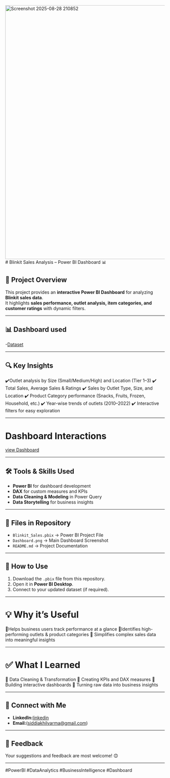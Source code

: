 <img width="1419" height="802" alt="Screenshot 2025-08-28 210852" src="https://github.com/user-attachments/assets/a91bbb44-7b7d-40a9-8d93-6182504e05c9" />
# Blinkit Sales Analysis – Power BI Dashboard 📊

## 📌 Project Overview  
This project provides an **interactive Power BI Dashboard** for analyzing **Blinkit sales data**.  
It highlights **sales performance, outlet analysis, item categories, and customer ratings** with dynamic filters.

---

## 📊 Dashboard used  
-<a href="https://github.com/Akhilvarma377/Data-Analysis-Dashboard/blob/main/BlinkIT%20Grocery%20Data.csv">Dataset</a>

---

## 🔍 Key Insights
 ✔️Outlet analysis by Size (Small/Medium/High) and Location (Tier 1–3)
 ✔️ Total Sales, Average Sales & Ratings
 ✔️ Sales by Outlet Type, Size, and Location
 ✔️ Product Category performance (Snacks, Fruits, Frozen, Household, etc.)
 ✔️ Year-wise trends of outlets (2010–2022)
 ✔️ Interactive filters for easy exploration
 
---

# Dashboard Interactions
<a href="https://github.com/Akhilvarma377/Data-Analysis-Dashboard/blob/main/Screenshot%202025-08-28%20210852.png">view Dashboard</a>

---

## 🛠 Tools & Skills Used  
- **Power BI** for dashboard development  
- **DAX** for custom measures and KPIs  
- **Data Cleaning & Modeling** in Power Query  
- **Data Storytelling** for business insights
  
---

  ## 📂 Files in Repository  
- `Blinkit_Sales.pbix` → Power BI Project File  
- `Dashboard.png` → Main Dashboard Screenshot  
- `README.md` → Project Documentation  

---

## 🚀 How to Use  
1. Download the `.pbix` file from this repository.  
2. Open it in **Power BI Desktop**.  
3. Connect to your updated dataset (if required).  

---


# 💡 Why it’s Useful
 🔹Helps business users track performance at a glance
 🔹Identifies high-performing outlets & product categories
 🔹 Simplifies complex sales data into meaningful insights
 
---

# ✅ What I Learned
 🔹 Data Cleaning & Transformation
 🔹 Creating KPIs and DAX measures
 🔹 Building interactive dashboards
 🔹 Turning raw data into business insights

 ---

 ## 🔗 Connect with Me  
- **LinkedIn:**<a href="https://www.linkedin.com/in/akhilvarma8/">linkedin </a>
-  **Email:**(siddiakhilvarma@gmail.com)

  ---

  ## 📢 Feedback  
Your suggestions and feedback are most welcome! 😊  

---

#PowerBI #DataAnalytics #BusinessIntelligence #Dashboard



